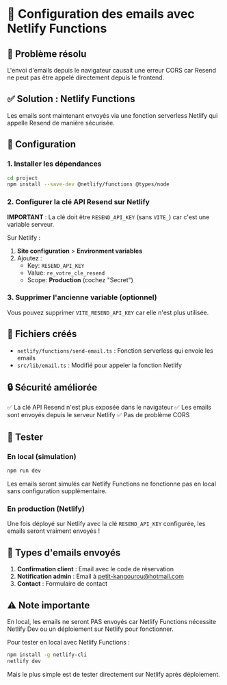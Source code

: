 # 📧 Configuration des emails avec Netlify Functions

## 🔴 Problème résolu

L'envoi d'emails depuis le navigateur causait une erreur CORS car Resend ne peut pas être appelé directement depuis le frontend.


## ✅ Solution : Netlify Functions

Les emails sont maintenant envoyés via une fonction serverless Netlify qui appelle Resend de manière sécurisée.

## 🚀 Configuration

### 1. Installer les dépendances

```bash
cd project
npm install --save-dev @netlify/functions @types/node
```

### 2. Configurer la clé API Resend sur Netlify

**IMPORTANT** : La clé doit être `RESEND_API_KEY` (sans `VITE_`) car c'est une variable serveur.

Sur Netlify :
1. **Site configuration** > **Environment variables**
2. Ajoutez :
   - Key: `RESEND_API_KEY`
   - Value: `re_votre_cle_resend`
   - Scope: **Production** (cochez "Secret")

### 3. Supprimer l'ancienne variable (optionnel)

Vous pouvez supprimer `VITE_RESEND_API_KEY` car elle n'est plus utilisée.

## 📁 Fichiers créés

- `netlify/functions/send-email.ts` : Fonction serverless qui envoie les emails
- `src/lib/email.ts` : Modifié pour appeler la fonction Netlify

## 🔒 Sécurité améliorée

✅ La clé API Resend n'est plus exposée dans le navigateur
✅ Les emails sont envoyés depuis le serveur Netlify
✅ Pas de problème CORS

## 🧪 Tester

### En local (simulation)

```bash
npm run dev
```

Les emails seront simulés car Netlify Functions ne fonctionne pas en local sans configuration supplémentaire.

### En production (Netlify)

Une fois déployé sur Netlify avec la clé `RESEND_API_KEY` configurée, les emails seront vraiment envoyés !

## 📧 Types d'emails envoyés

1. **Confirmation client** : Email avec le code de réservation
2. **Notification admin** : Email à petit-kangourou@hotmail.com
3. **Contact** : Formulaire de contact

## ⚠️ Note importante

En local, les emails ne seront PAS envoyés car Netlify Functions nécessite Netlify Dev ou un déploiement sur Netlify pour fonctionner.

Pour tester en local avec Netlify Functions :
```bash
npm install -g netlify-cli
netlify dev
```

Mais le plus simple est de tester directement sur Netlify après déploiement.
